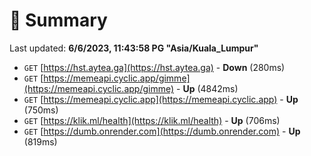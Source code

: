 # 📖 Summary
Last updated: **6/6/2023, 11:43:58 PG "Asia/Kuala_Lumpur"**

- `GET` [https://hst.aytea.ga](https://hst.aytea.ga) - **Down** (280ms)
- `GET` [https://memeapi.cyclic.app/gimme](https://memeapi.cyclic.app/gimme) - **Up** (4842ms)
- `GET` [https://memeapi.cyclic.app](https://memeapi.cyclic.app) - **Up** (750ms)
- `GET` [https://klik.ml/health](https://klik.ml/health) - **Up** (706ms)
- `GET` [https://dumb.onrender.com](https://dumb.onrender.com) - **Up** (819ms)
